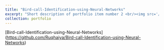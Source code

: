 ```yaml
---
title: "Bird-call-Identification-using-Neural-Networks"
excerpt: "Short description of portfolio item number 2 <br/><img src='/images/500x300.png'>"
collection: portfolio
---
```

[Bird-call-Identification-using-Neural-Networks]
(https://github.com/Ruqhaiya/Bird-call-Identification-using-Neural-Networks)

